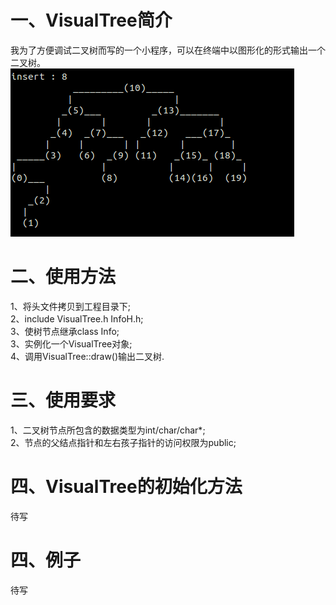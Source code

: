 一、VisualTree简介
==================

我为了方便调试二叉树而写的一个小程序，可以在终端中以图形化的形式输出一个二叉树。<br>
![image](pictures/tree.png)

二、使用方法
============
1、将头文件拷贝到工程目录下; <br>
2、include VisualTree.h InfoH.h; <br>
3、使树节点继承class Info; <br>
3、实例化一个VisualTree对象; <br>
4、调用VisualTree::draw()输出二叉树. <br>

三、使用要求
============
1、二叉树节点所包含的数据类型为int/char/char*; <br>
2、节点的父结点指针和左右孩子指针的访问权限为public; <br>

四、VisualTree的初始化方法
===========================
待写


四、例子
========
待写
